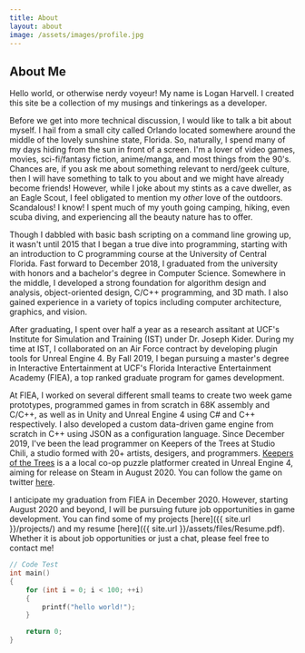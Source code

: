```yaml
---
title: About
layout: about
image: /assets/images/profile.jpg
---
```


## About Me
Hello world, or otherwise nerdy voyeur! My name is Logan Harvell. I created this site be a collection of my musings and tinkerings as a developer.

Before we get into more technical discussion, I would like to talk a bit about myself. I hail from a small city called Orlando located somewhere around the middle of the lovely sunshine state, Florida. So, naturally, I spend many of my days hiding from the sun in front of a screen. I'm a lover of video games, movies, sci-fi/fantasy fiction, anime/manga, and most things from the 90's. Chances are, if you ask me about something relevant to nerd/geek culture, then I will have something to talk to you about and we might have already become friends! However, while I joke about my stints as a cave dweller, as an Eagle Scout, I feel obligated to mention my *other* love of the outdoors. Scandalous! I know! I spent much of my youth going camping, hiking, even scuba diving, and experiencing all the beauty nature has to offer.

Though I dabbled with basic bash scripting on a command line growing up, it wasn't until 2015 that I began a true dive into programming, starting with an introduction to C programming course at the University of Central Florida. Fast forward to December 2018, I graduated from the university with honors and a bachelor's degree in Computer Science. Somewhere in the middle, I developed a strong foundation for algorithm design and analysis, object-oriented design, C/C++ programming, and 3D math. I also gained experience in a variety of topics including computer architecture, graphics, and vision.

After graduating, I spent over half a year as a research assitant at UCF's Institute for Simulation and Training (IST) under Dr. Joseph Kider. During my time at IST, I collaborated on an Air Force contract by developing plugin tools for Unreal Engine 4. By Fall 2019, I began pursuing a master's degree in Interactive Entertainment at UCF's Florida Interactive Entertainment Academy (FIEA), a top ranked graduate program for games development. 

At FIEA, I worked on several different small teams to create two week game prototypes, programmed games in from scratch in 68K assembly and C/C++, as well as in Unity and Unreal Engine 4 using C# and C++ respectively. I also developed a custom data-driven game engine from scratch in C++ using JSON as a configuration language. Since December 2019, I've been the lead programmer on Keepers of the Trees at Studio Chili, a studio formed with 20+ artists, desigers, and programmers. [Keepers of the Trees](https://keepersofthetrees.wordpress.com/) is a a local co-op puzzle platformer created in Unreal Engine 4, aiming for release on Steam in August 2020. You can follow the game on twitter [here](https://twitter.com/Keepers_Game).

I anticipate my graduation from FIEA in December 2020. However, starting August 2020 and beyond, I will be pursuing future job opportunities in game development. You can find some of my projects [here]({{ site.url }}/projects/) and my resume [here]({{ site.url }}/assets/files/Resume.pdf). Whether it is about job opportunities or just a chat, please feel free to contact me!

```c++
// Code Test
int main()
{
    for (int i = 0; i < 100; ++i)
    {
        printf("hello world!");
    }

    return 0;
}
```